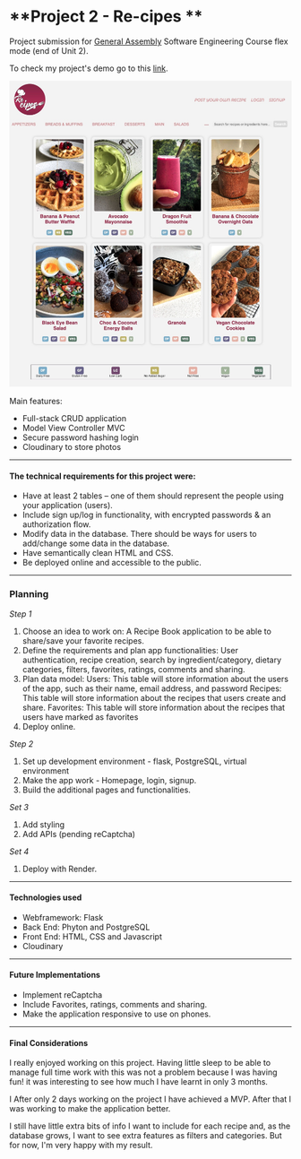 # **Project 2 - Re-cipes **
Project submission for [General Assembly](https://generalassemb.ly) Software Engineering Course flex mode (end of Unit 2). 

To check my project's demo go to this [link](https://recipe-flask-app.onrender.com).

![Re-cipes](./static/images/re-cipe-homepage.jpg) 

Main features:
* Full-stack CRUD application
* Model View Controller MVC 
* Secure password hashing login
* Cloudinary to store photos

---
#### **The technical requirements for this project were:**
- Have at least 2 tables – one of them should represent the people using your application (users).
- Include sign up/log in functionality, with encrypted passwords & an authorization flow.
- Modify data in the database. There should be ways for users to add/change some data in the database.
- Have semantically clean HTML and CSS.
- Be deployed online and accessible to the public.
---
### **Planning**

*Step 1*
1. Choose an idea to work on: A Recipe Book application to be able to share/save your favorite recipes.
2. Define the requirements and plan app functionalities: User authentication, recipe creation, search by ingredient/category, dietary categories, filters, favorites, ratings, comments and sharing.
3. Plan data model:
Users: This table will store information about the users of the app, such as their name, email address, and password
Recipes: This table will store information about the recipes that users create and share.
Favorites: This table will store information about the recipes that users have marked as favorites
4. Deploy online.

*Step 2*
1. Set up development environment - flask, PostgreSQL, virtual environment
2. Make the app work - Homepage, login, signup.
3. Build the additional pages and functionalities.

*Set 3*
1. Add styling
2. Add APIs (pending reCaptcha)

*Set 4*
1. Deploy with Render.
---

#### **Technologies used**
- Webframework: Flask
- Back End: Phyton and PostgreSQL
- Front End: HTML, CSS and Javascript
- Cloudinary
---
#### **Future Implementations**
- Implement reCaptcha
- Include Favorites, ratings, comments and sharing.
- Make the application responsive to use on phones. 

---
#### **Final Considerations**
I really enjoyed working on this project. Having little sleep to be able to manage full time work with this was not a problem because I was having fun! it was interesting to see how much I have learnt in only 3 months.

I After only 2 days working on the project I have achieved a MVP. After that I was working to make the application better.

I still have little extra bits of info I want to include for each recipe and, as the database grows, I want to see extra features as filters and categories. But for now, I'm very happy with my result. 

